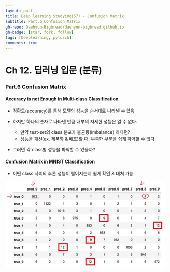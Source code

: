 ```yaml
---
layout: post
title: Deep learning Studying(57) - Confusion Matrix
subtitle: Part.6 Confusion Matrix
gh-repo: Daehyun-Bigbread/daehyun-bigbread.github.io
gh-badge: [star, fork, follow]
tags: [Deeplearning, pytorch]
comments: true
---
```


# Ch 12. 딥러닝 입문 (분류)

### Part.6 Confusion Matrix

#### Accuracy is not Enough in Multi-class Classification

* 정확도(accuracy)를 통해 모델의 성능을 순서대로 나타낼 수 있음



* 하지만 하나의 숫자로 나타낸 만큼 내부의 자세한 성능은 알 수 없다.
  * 만약 test-set의 class 분포가 불균등(imbalance) 하다면?
  * 성능을 개선(ex. 제품화 & 배포)할 때, 부족한 부분을 쉽게 파악할 수 없다. 



* 그러면 각 class별 성능을 파악할 수 있을까?



#### Confusion Matrix in MNIST Classification

* 어떤 class 사이의 추론 성능이 떨어지는지 쉽게 확인 & 대처 가능



![20210801_230612](../../assets/img/20210801_230612.png)
